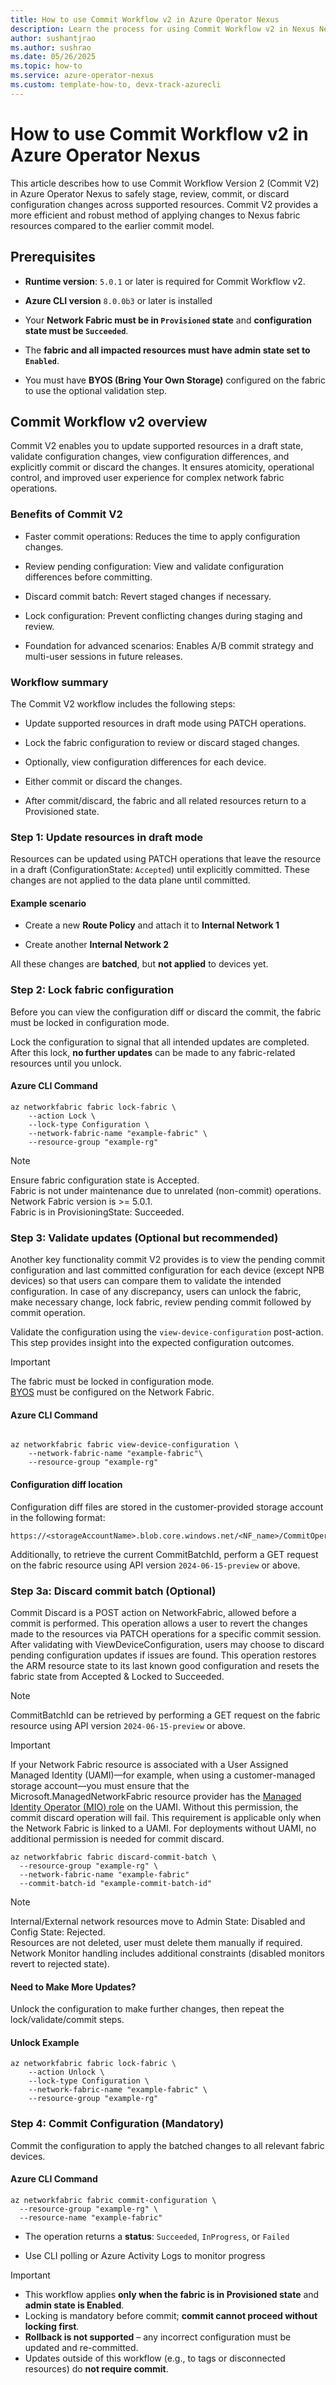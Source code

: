 ```yaml
---
title: How to use Commit Workflow v2 in Azure Operator Nexus
description: Learn the process for using Commit Workflow v2 in Nexus Network Fabric
author: sushantjrao 
ms.author: sushrao
ms.date: 05/26/2025
ms.topic: how-to
ms.service: azure-operator-nexus
ms.custom: template-how-to, devx-track-azurecli
---
```


# How to use Commit Workflow v2 in Azure Operator Nexus

This article describes how to use Commit Workflow Version 2 (Commit V2) in Azure Operator Nexus to safely stage, review, commit, or discard configuration changes across supported resources. Commit V2 provides a more efficient and robust method of applying changes to Nexus fabric resources compared to the earlier commit model.

## Prerequisites

* **Runtime version**: `5.0.1` or later is required for Commit Workflow v2.

* **Azure CLI version** `8.0.0b3` or later is installed

* Your **Network Fabric must be in `Provisioned` state** and **configuration state must be `Succeeded`**.

* The **fabric and all impacted resources must have admin state set to `Enabled`**.

* You must have **BYOS (Bring Your Own Storage)** configured on the fabric to use the optional validation step.

## Commit Workflow v2 overview

Commit V2 enables you to update supported resources in a draft state, validate configuration changes, view configuration differences, and explicitly commit or discard the changes. It ensures atomicity, operational control, and improved user experience for complex network fabric operations.

### Benefits of Commit V2

- Faster commit operations: Reduces the time to apply configuration changes.

- Review pending configuration: View and validate configuration differences before committing.

- Discard commit batch: Revert staged changes if necessary.

- Lock configuration: Prevent conflicting changes during staging and review.

- Foundation for advanced scenarios: Enables A/B commit strategy and multi-user sessions in future releases.

### Workflow summary

The Commit V2 workflow includes the following steps:

- Update supported resources in draft mode using PATCH operations.

- Lock the fabric configuration to review or discard staged changes.

- Optionally, view configuration differences for each device.

- Either commit or discard the changes.

- After commit/discard, the fabric and all related resources return to a Provisioned state.

### Step 1: Update resources in draft mode

Resources can be updated using PATCH operations that leave the resource in a draft (ConfigurationState: `Accepted`) until explicitly committed. These changes are not applied to the data plane until committed.

#### Example scenario

* Create a new **Route Policy** and attach it to **Internal Network 1**

* Create another **Internal Network 2**

All these changes are **batched**, but **not applied** to devices yet.


### Step 2: Lock fabric configuration

Before you can view the configuration diff or discard the commit, the fabric must be locked in configuration mode.

Lock the configuration to signal that all intended updates are completed. After this lock, **no further updates** can be made to any fabric-related resources until you unlock.

#### Azure CLI Command

```Azure CLI
az networkfabric fabric lock-fabric \
    --action Lock \
    --lock-type Configuration \
    --network-fabric-name "example-fabric" \
    --resource-group "example-rg"
```

> [!Note]
> Ensure fabric configuration state is Accepted.<br> 
> Fabric is not under maintenance due to unrelated (non-commit) operations.<br>
> Network Fabric version is >= 5.0.1.<br>
> Fabric is in ProvisioningState: Succeeded.<br>

### Step 3: Validate updates (Optional but recommended)

Another key functionality commit V2 provides is to view the pending commit configuration and last committed configuration for each device (except NPB devices) so that users can compare them to validate the intended configuration. In case of any discrepancy, users can unlock the fabric, make necessary change, lock fabric, review pending commit followed by commit operation.

Validate the configuration using the `view-device-configuration` post-action. This step provides insight into the expected configuration outcomes.

> [!Important] 
> The fabric must be locked in configuration mode.<br>
> [BYOS](./howto-configure-bring-your-own-storage-network-fabric.md) must be configured on the Network Fabric.

#### Azure CLI Command

```Azure CLI

az networkfabric fabric view-device-configuration \
    --network-fabric-name "example-fabric"\
    --resource-group "example-rg"
```

#### Configuration diff location

Configuration diff files are stored in the customer-provided storage account in the following format:

```Location
https://<storageAccountName>.blob.core.windows.net/<NF_name>/CommitOperations/DeviceConfigDiff/<CommitBatchId>
```

Additionally, to retrieve the current CommitBatchId, perform a GET request on the fabric resource using API version `2024-06-15-preview` or above.

### Step 3a: Discard commit batch (Optional)

Commit Discard is a POST action on NetworkFabric, allowed before a commit is performed. This operation allows a user to revert the changes made to the resources via PATCH operations for a specific commit session.
After validating with ViewDeviceConfiguration, users may choose to discard pending configuration updates if issues are found. This operation restores the ARM resource state to its last known good configuration and resets the fabric state from Accepted & Locked to Succeeded.

>[!Note]
> CommitBatchId can be retrieved by performing a GET request on the fabric resource using API version `2024-06-15-preview` or above.

> [!IMPORTANT]
> If your Network Fabric resource is associated with a User Assigned Managed Identity (UAMI)—for example, when using a customer-managed storage account—you must ensure that the Microsoft.ManagedNetworkFabric resource provider has the [Managed Identity Operator (MIO) role](./howto-configure-bring-your-own-storage-network-fabric.md#step3-assign-permissions-to-uami-for-nexus-network-fabric-resource-provider) on the UAMI.
> Without this permission, the commit discard operation will fail. This requirement is applicable only when the Network Fabric is linked to a UAMI. For deployments without UAMI, no additional permission is needed for commit discard.

```Azure CLI
az networkfabric fabric discard-commit-batch \
  --resource-group "example-rg" \
  --network-fabric-name "example-fabric"
  --commit-batch-id "example-commit-batch-id"
```

> [!Note]
> Internal/External network resources move to Admin State: Disabled and Config State: Rejected.<br>
> Resources are not deleted, user must delete them manually if required.<br>
> Network Monitor handling includes additional constraints (disabled monitors revert to rejected state).<br>

#### Need to Make More Updates?

Unlock the configuration to make further changes, then repeat the lock/validate/commit steps.

#### Unlock Example

```Azure CLI
az networkfabric fabric lock-fabric \
    --action Unlock \
    --lock-type Configuration \
    --network-fabric-name "example-fabric" \
    --resource-group "example-rg"
```

### Step 4: Commit Configuration (Mandatory)

Commit the configuration to apply the batched changes to all relevant fabric devices.

#### Azure CLI Command

```Azure CLI
az networkfabric fabric commit-configuration \
  --resource-group "example-rg" \
  --resource-name "example-fabric"
```

- The operation returns a **status**: `Succeeded`, `InProgress`, or `Failed`

- Use CLI polling or Azure Activity Logs to monitor progress

> [!Important]
> - This workflow applies **only when the fabric is in Provisioned state** and **admin state is Enabled**. <br>
> - Locking is mandatory before commit; **commit cannot proceed without locking first**. <br>
> - **Rollback is not supported** – any incorrect configuration must be updated and re-committed. <br>
> - Updates outside of this workflow (e.g., to tags or disconnected resources) do **not require commit**. <br>

